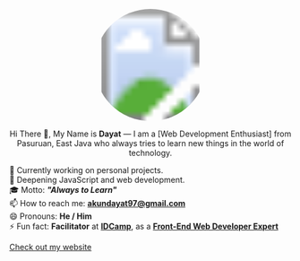 <p align="center">
  <svg width="200" height="200" viewBox="0 0 200 200" xmlns="http://www.w3.org/2000/svg">
    <defs>
      <clipPath id="clipCircle">
        <circle cx="100" cy="100" r="100" />
      </clipPath>
    </defs>
    <image clip-path="url(#clipCircle)" xlink:href="https://lh3.googleusercontent.com/d/1QlUM9cQnOO5nKqZSZHEi4KpsdXWktgvG" width="200" height="200"/>
  </svg>
</p>

<p align="center"> Hi There 👋, My Name is <strong>Dayat</strong> — I am a [Web Development Enthusiast] from Pasuruan, East Java who always tries to learn new things in the world of technology.
</p>

🔭 Currently working on personal projects.
<br/>
🌱 Deepening JavaScript and web development.
<br/>
🎓 Motto: **_"Always to Learn"_**
<br/>
📫 How to reach me: **[akundayat97@gmail.com](mailto:akundayat97@gmail.com)**
<br/>
😄 Pronouns: **He / Him**
<br/>
⚡ Fun fact: **Facilitator** at **[IDCamp](https://idcamp.indosatooredoo.com/)**, as a **[Front-End Web Developer Expert](https://www.dicoding.com/academies/219)**

[Check out my website](https://profdayat.my.id/)
